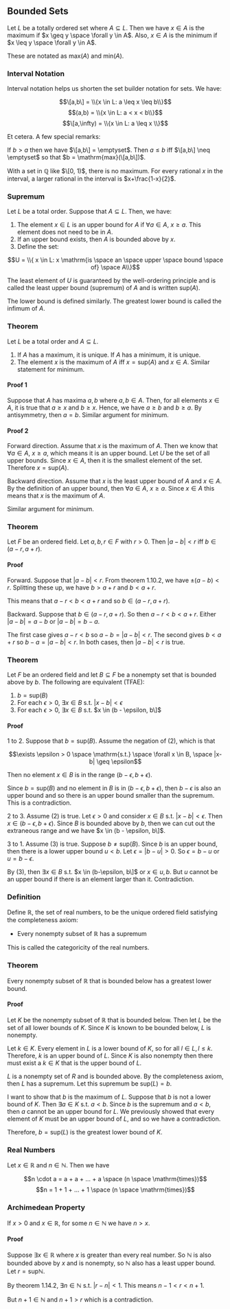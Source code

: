 ## Bounded Sets

Let $L$ be a totally ordered set where $A \subseteq L$. Then we have $x \in A$ is the maximum if $x \geq y \space \forall y \in A$. Also, $x \in A$ is the minimum if $x \leq y \space \forall y \in A$. 

These are notated as $\mathrm{max}(A)$ and $\mathrm{min}(A)$. 

### Interval Notation

Interval notation helps us shorten the set builder notation for sets. We have:

$$\[a,b\] = \\{x \in L: a \leq x \leq b\\}$$
$$(a,b) = \\{x \in L: a < x < b\\}$$
$$\[a,\infty) = \\{x \in L: a \leq x \\}$$

Et cetera. A few special remarks: 

If $b > a$ then we have $\[a,b\] = \emptyset$. Then $a \leq b$ iff $\[a,b\] \neq \emptyset$ so that $b = \mathrm{max}(\[a,b\])$. 

With a set in $\mathbb{Q}$ like $\[0, 1)$, there is no maximum. For every rational $x$ in the interval, a larger rational in the interval is $x+\frac{1-x}{2}$. 

### Supremum

Let $L$ be a total order. Suppose that $A \subseteq L$. Then, we have:

1. The element $x \in L$ is an upper bound for $A$ if $\forall a \in A$, $x \geq a$. This element does not need to be in $A$.
2. If an upper bound exists, then $A$ is bounded above by $x$.
3. Define the set:

$$U = \\{ x \in L: x \mathrm{is \space an \space upper \space bound \space of} \space A\\}$$

The least element of $U$ is guaranteed by the well-ordering principle and is called the least upper bound (supremum) of $A$ and is written $\mathrm{sup}(A)$. 

The lower bound is defined similarly. The greatest lower bound is called the infimum of $A$. 

### Theorem

Let $L$ be a total order and $A \subseteq L$. 

1. If $A$ has a maximum, it is unique. If $A$ has a minimum, it is unique.
2. The element $x$ is the maximum of $A$ iff $x = \mathrm{sup}(A)$ and $x \in A$. Similar statement for minimum.

#### Proof 1

Suppose that $A$ has maxima $a,b$ where $a,b \in A$. Then, for all elements $x \in A$, it is true that $a \geq x$ and $b \geq x$. Hence, we have $a \geq b$ and $b \geq a$. By antisymmetry, then $a=b$. Similar argument for minimum. 

#### Proof 2

Forward direction. Assume that $x$ is the maximum of $A$. Then we know that $\forall a \in A$, $x \geq a$, which means it is an upper bound. Let $U$ be the set of all upper bounds. Since $x \in A$, then it is the smallest element of the set. Therefore $x = \mathrm{sup}(A)$.

Backward direction. Assume that $x$ is the least upper bound of $A$ and $x \in A$. By the definition of an upper bound, then $\forall a \in A$, $x \geq a$. Since $x \in A$ this means that $x$ is the maximum of $A$. 

Similar argument for minimum. 

### Theorem

Let $F$ be an ordered field. Let $a,b,r \in F$ with $r>0$. Then $|a-b|<r$ iff $b \in (a-r, a+r)$. 

#### Proof

Forward. Suppose that $|a-b|<r$. From theorem 1.10.2, we have $\pm (a-b) < r$. Splitting these up, we have $b > a+r$ and $b < a+r$. 

This means that $a-r < b < a+r$ and so $b \in (a-r, a+r)$. 

Backward. Suppose that $b \in (a-r, a+r)$. So then $a-r < b < a+r$. Either $|a-b| = a-b$ or $|a-b|=b-a$. 

The first case gives $a-r < b$ so $a-b = |a-b| < r$. The second gives $b<a+r$ so $b-a = |a-b| < r$. In both cases, then $|a-b|<r$ is true. 

### Theorem

Let $F$ be an ordered field and let $B \subseteq F$ be a nonempty set that is bounded above by $b$. The following are equivalent (TFAE):

1. $b = \mathrm{sup}(B)$
2. For each $\epsilon > 0$, $\exists x \in B$ s.t. $|x-b|<\epsilon$
3. For each $\epsilon > 0$, $\exists x \in B$ s.t. $x \in (b - \epsilon, b\]$

#### Proof

1 to 2. Suppose that $b = \mathrm{sup}(B)$. Assume the negation of (2), which is that 

$$\exists \epsilon > 0 \space \mathrm{s.t.} \space \forall x \in B, \space |x-b| \geq \epsilon$$

Then no element $x \in B$ is in the range $(b-\epsilon, b+\epsilon)$. 

Since $b = \mathrm{sup}(B)$ and no element in $B$ is in $(b-\epsilon, b+\epsilon)$, then $b - \epsilon$ is also an upper bound and so there is an upper bound smaller than the supremum. This is a contradiction.

2 to 3. Assume (2) is true. Let $\epsilon > 0$ and consider $x \in B$ s.t. $|x-b|<\epsilon$. Then $x \in (b-\epsilon, b+\epsilon)$. Since $B$ is bounded above by $b$, then we can cut out the extraneous range and we have $x \in (b - \epsilon, b\]$. 

3 to 1. Assume (3) is true. Suppose $b \neq \mathrm{sup}(B)$. Since $b$ is an upper bound, then there is a lower upper bound $u < b$. Let $\epsilon = |b-u| > 0$. So $\epsilon = b-u$ or $u = b -\epsilon$. 

By (3), then $\exists x \in B$ s.t. $x \in (b-\epsilon, b\]$ or $x \in u, b$. But $u$ cannot be an upper bound if there is an element larger than it. Contradiction. 

### Definition

Define $\mathbb{R}$, the set of real numbers, to be the unique ordered field satisfying the completeness axiom:

- Every nonempty subset of $\mathbb{R}$ has a supremum

This is called the categoricity of the real numbers. 

### Theorem

Every nonempty subset of $\mathbb{R}$ that is bounded below has a greatest lower bound.

#### Proof

Let $K$ be the nonempty subset of $\mathbb{R}$ that is bounded below. Then let $L$ be the set of all lower bounds of $K$. Since $K$ is known to be bounded below, $L$ is nonempty. 

Let $k \in K$. Every element in $L$ is a lower bound of $K$, so for all $l \in L, l \leq k$. Therefore, $k$ is an upper bound of $L$. Since $K$ is also nonempty then there must exist a $k \in K$ that is the upper bound of $L$. 

$L$ is a nonempty set of $R$ and is bounded above. By the completeness axiom, then $L$ has a supremum. Let this supremum be $\mathrm{sup}(L) = b$. 

I want to show that $b$ is the maximum of $L$. Suppose that $b$ is not a lower bound of $K$. Then $\exists a \in K$ s.t. $a < b$. Since $b$ is the supremum and $a<b$, then $a$ cannot be an upper bound for $L$. We previously showed that every element of $K$ must be an upper bound of $L$, and so we have a contradiction.

Therefore, $b = \mathrm{sup}(L)$ is the greatest lower bound of $K$.  

### Real Numbers

Let $x \in \mathbb{R}$ and $n \in \mathbb{N}$. Then we have 

$$n \cdot a = a + a + ... + a \space (n \space \mathrm{times})$$
$$n = 1 + 1 + ... + 1 \space (n \space \mathrm{times})$$

### Archimedean Property

If $x > 0$ and $x \in \mathbb{R}$, for some $n \in \mathbb{N}$ we have $n > x$. 

#### Proof

Suppose $\exists x \in \mathbb{R}$ where $x$ is greater than every real number. So $\mathbb{N}$ is also bounded above by $x$ and is nonempty, so $\mathbb{N}$ also has a least upper bound. Let $r = \mathrm{sup}\mathbb{N}$. 

By theorem 1.14.2, $\exists n \in \mathbb{N}$ s.t. $|r-n|<1$. This means $n-1 < r < n+1$. 

But $n+1 \in \mathbb{N}$ and $n+1>r$ which is a contradiction. 











